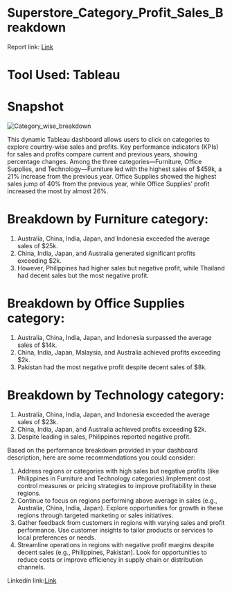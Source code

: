 # Superstore_Category_Profit_Sales_Breakdown

Report link: <a href="https://public.tableau.com/views/Category_wise_breakdown/Dashboard1?:language=en-US&:sid=&:display_count=n&:origin=viz_share_link" target="_blank">Link</a>

# Tool Used: Tableau 

 # Snapshot
![Category_wise_breakdown](https://github.com/Ananyad7/Superstore_Category_Profit_Sales_Breakdown/assets/164981636/c4de3e4d-70bc-41af-8e66-4c45452d487a)


This dynamic Tableau dashboard allows users to click on categories to explore country-wise sales and profits. Key performance indicators (KPIs) for sales and profits compare current and previous years, showing percentage changes. Among the three categories—Furniture, Office Supplies, and Technology—Furniture led with the highest sales of $459k, a 21% increase from the previous year. Office Supplies showed the highest sales jump of 40% from the previous year, while Office Supplies' profit increased the most by almost 26%.
# Breakdown by Furniture category:
1) Australia, China, India, Japan, and Indonesia exceeded the average sales of $25k.
2) China, India, Japan, and Australia generated significant profits exceeding $2k.
3) However, Philippines had higher sales but negative profit, while Thailand had decent sales but the most negative profit.
# Breakdown by Office Supplies category:
1) Australia, China, India, Japan, and Indonesia surpassed the average sales of $14k.
2) China, India, Japan, Malaysia, and Australia achieved profits exceeding $2k.
3) Pakistan had the most negative profit despite decent sales of $8k.
# Breakdown by Technology category:
1) Australia, China, India, Japan, and Indonesia exceeded the average sales of $23k.
2) China, India, Japan, and Australia achieved profits exceeding $2k.
3) Despite leading in sales, Philippines reported negative profit.


Based on the performance breakdown provided in your dashboard description, here are some recommendations you could consider:
1) Address regions or categories with high sales but negative profits (like Philippines in Furniture and Technology categories).Implement cost control measures or pricing strategies to improve profitability in these regions.
2) Continue to focus on regions performing above average in sales (e.g., Australia, China, India, Japan). Explore opportunities for growth in these regions through targeted marketing or sales initiatives.
3) Gather feedback from customers in regions with varying sales and profit performance. Use customer insights to tailor products or services to local preferences or needs.
4) Streamline operations in regions with negative profit margins despite decent sales (e.g., Philippines, Pakistan). Look for opportunities to reduce costs or improve efficiency in supply chain or distribution channels.
   
Linkedin link:<a href="https://www.linkedin.com/posts/7ananyadas_tableau-datavisualization-viz-activity-7163839433794830339-6rdo?utm_source=share&utm_medium=member_desktop" target="_blank">Link</a>


